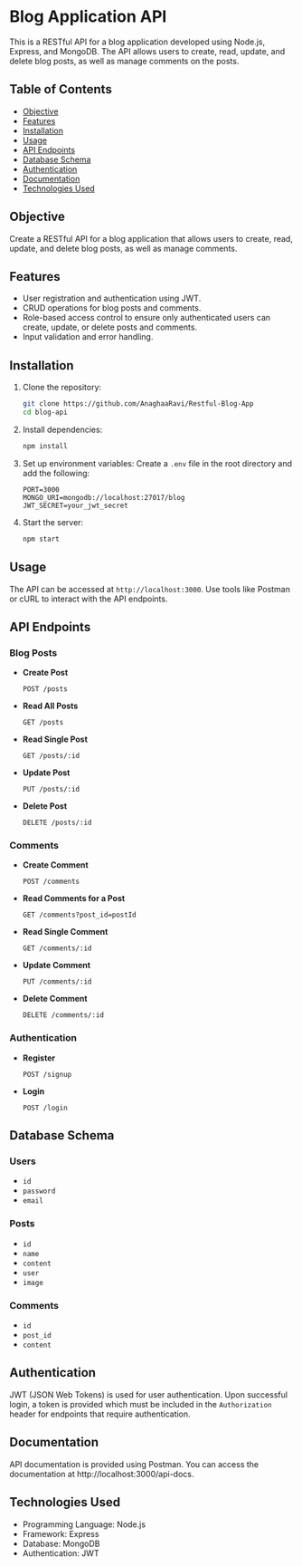 # Blog Application API

This is a RESTful API for a blog application developed using Node.js, Express, and MongoDB. The API allows users to create, read, update, and delete blog posts, as well as manage comments on the posts.
 

## Table of Contents

- [Objective](#objective)
- [Features](#features)
- [Installation](#installation)
- [Usage](#usage)
- [API Endpoints](#api-endpoints)
- [Database Schema](#database-schema)
- [Authentication](#authentication)
- [Documentation](#documentation)
- [Technologies Used](#technologies-used)


## Objective

Create a RESTful API for a blog application that allows users to create, read, update, and delete blog posts, as well as manage comments.

## Features

- User registration and authentication using JWT.
- CRUD operations for blog posts and comments.
- Role-based access control to ensure only authenticated users can create, update, or delete posts and comments.
- Input validation and error handling.

## Installation

1. Clone the repository:
    ```bash
    git clone https://github.com/AnaghaaRavi/Restful-Blog-App
    cd blog-api
    ```

2. Install dependencies:
    ```bash
    npm install
    ```

3. Set up environment variables:
    Create a `.env` file in the root directory and add the following:
    ```env
    PORT=3000
    MONGO_URI=mongodb://localhost:27017/blog
    JWT_SECRET=your_jwt_secret
    ```

4. Start the server:
    ```bash
    npm start
    ```

## Usage

The API can be accessed at `http://localhost:3000`. Use tools like Postman or cURL to interact with the API endpoints.

## API Endpoints

### Blog Posts

- **Create Post**
    ```http
    POST /posts
    ```

- **Read All Posts**
    ```http
    GET /posts
    ```

- **Read Single Post**
    ```http
    GET /posts/:id
    ```

- **Update Post**
    ```http
    PUT /posts/:id
    ```

- **Delete Post**
    ```http
    DELETE /posts/:id
    ```

### Comments

- **Create Comment**
    ```http
    POST /comments
    ```

- **Read Comments for a Post**
    ```http
    GET /comments?post_id=postId
    ```

- **Read Single Comment**
    ```http
    GET /comments/:id
    ```

- **Update Comment**
    ```http
    PUT /comments/:id
    ```

- **Delete Comment**
    ```http
    DELETE /comments/:id
    ```

### Authentication

- **Register**
    ```http
    POST /signup
    ```

- **Login**
    ```http
    POST /login
    ```

## Database Schema

### Users

- `id`
- `password`
- `email`

### Posts

- `id`
- `name`
- `content`
- `user`
- `image`

### Comments

- `id`
- `post_id`
- `content` 

## Authentication

JWT (JSON Web Tokens) is used for user authentication. Upon successful login, a token is provided which must be included in the `Authorization` header for endpoints that require authentication.
## Documentation
API documentation is provided using Postman. You can access the documentation at http://localhost:3000/api-docs.

## Technologies Used
- Programming Language: Node.js
- Framework: Express
- Database: MongoDB
- Authentication: JWT
